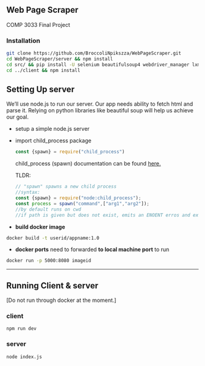 ## Web Page Scraper
COMP 3033 Final Project 

### Installation

```bash
git clone https://github.com/BroccoliNpikszza/WebPageScraper.git
cd WebPageScraper/server && npm install
cd src/ && pip install -U selenium beautifulsoup4 webdriver_manager lxml fake-useragent
cd ../client && npm install
```

## Setting Up server

We’ll use node.js to run our server. Our app needs ability to fetch html and parse it. Relying on python libraries like beautiful soup will help us achieve our goal.

- setup a simple node.js server
- import child_process package
    
    ```jsx
    const {spawn} = require("child_process")
    ```
    
    child_process (spawn) documentation can be found [here.](https://nodejs.org/api/child_process.html#child_processspawncommand-args-options)
    
    TLDR:
    
    ```jsx
    // "spawn" spawns a new child process
    //syntax:
    const {spawn} = require("node:child_process");
    const process = spawn("command",["arg1","arg2"]);
    //by default runs on cwd
    //if path is given but does not exist, emits an ENOENT erros and exits
    ```
    
- **build docker image**

```bash
docker build -t userid/appname:1.0
```

- **docker ports** need to forwarded **to local machine port** to run

```bash
docker run -p 5000:8080 imageid
```
---


## Running Client & server
[Do not run through docker at the moment.]
### client
```
npm run dev

```
### server
```
node index.js
```

